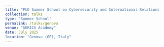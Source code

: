```yaml
---
title: "PhD Summer School on Cybersecurity and International Relations "
collection: talks
type: "Summer School"
permalink: /talks/genova
venue: "SERICS Academy"
date: July 2025
location: "Genova (GE), Italy"
---
```

